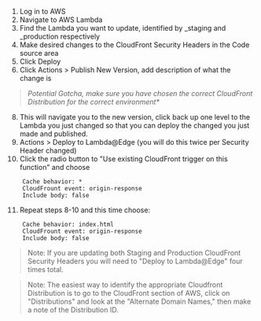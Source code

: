 1. Log in to AWS
2. Navigate to AWS Lambda
3. Find the Lambda you want to update, identified by _staging and _production respectively
4. Make desired changes to the CloudFront Security Headers in the Code source area
5. Click Deploy
7. Click Actions > Publish New Version, add description of what the change is
> _Potential Gotcha, make sure you have chosen the correct CloudFront Distribution for the correct environment*_
8. This will navigate you to the new version, click back up one level to the Lambda you just changed so that you can deploy the changed you just made and published.
9. Actions > Deploy to Lambda@Edge (you will do this twice per Security Header changed)
10. Click the radio button to "Use existing CloudFront trigger on this function" and choose
```
    Cache behavior: *
    CloudFrount event: origin-response
    Include body: false
```
11. Repeat steps 8-10 and this time choose:
```
    Cache behavior: index.html
    CloudFrount event: origin-response
    Include body: false
```
> Note: If you are updating both Staging and Production CloudFront Security Headers you will need to "Deploy to Lambda@Edge" four times total.

> Note: The easiest way to identify the appropriate Cloudfront Distribution is to go to the CloudFront section of AWS, click on "Distributions" and look at the "Alternate Domain Names," then make a note of the Distribution ID.
